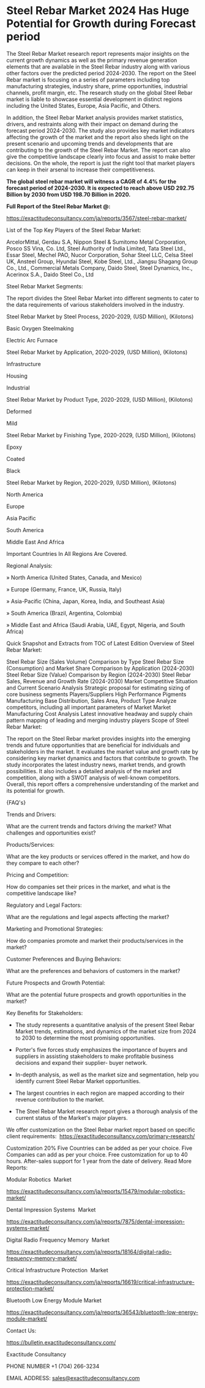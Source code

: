 # Steel Rebar Market 2024 Has Huge Potential for Growth during Forecast period

The Steel Rebar Market research report represents major insights on the current growth dynamics as well as the primary revenue generation elements that are available in the Steel Rebar industry along with various other factors over the predicted period 2024-2030. The report on the Steel Rebar market is focusing on a series of parameters including top manufacturing strategies, industry share, prime opportunities, industrial channels, profit margin, etc. The research study on the global Steel Rebar market is liable to showcase essential development in distinct regions including the United States, Europe, Asia Pacific, and Others.

In addition, the Steel Rebar Market analysis provides market statistics, drivers, and restraints along with their impact on demand during the forecast period 2024-2030. The study also provides key market indicators affecting the growth of the market and the report also sheds light on the present scenario and upcoming trends and developments that are contributing to the growth of the Steel Rebar Market. The report can also give the competitive landscape clearly into focus and assist to make better decisions. On the whole, the report is just the right tool that market players can keep in their arsenal to increase their competitiveness.

**The global steel rebar market will witness a CAGR of 4.4% for the forecast period of 2024-2030. It is expected to reach above USD 292.75 Billion by 2030 from USD 198.70 Billion in 2020.**

**Full Report of the Steel Rebar Market @:**

https://exactitudeconsultancy.com/ja/reports/3567/steel-rebar-market/

List of the Top Key Players of the Steel Rebar Market:

ArcelorMittal, Gerdau S.A, Nippon Steel & Sumitomo Metal Corporation, Posco SS Vina, Co. Ltd, Steel Authority of India Limited, Tata Steel Ltd., Essar Steel, Mechel PAO, Nucor Corporation, Sohar Steel LLC, Celsa Steel UK, Ansteel Group, Hyundai Steel, Kobe Steel, Ltd., Jiangsu Shagang Group Co., Ltd., Commercial Metals Company, Daido Steel, Steel Dynamics, Inc., Acerinox S.A., Daido Steel Co., Ltd

Steel Rebar Market Segments:

The report divides the Steel Rebar Market into different segments to cater to the data requirements of various stakeholders involved in the industry.

Steel Rebar Market by Steel Process, 2020-2029, (USD Million), (Kilotons)

Basic Oxygen Steelmaking

Electric Arc Furnace

Steel Rebar Market by Application, 2020-2029, (USD Million), (Kilotons)

Infrastructure

Housing

Industrial

Steel Rebar Market by Product Type, 2020-2029, (USD Million), (Kilotons)

Deformed

Mild

Steel Rebar Market by Finishing Type, 2020-2029, (USD Million), (Kilotons)

Epoxy

Coated

Black

Steel Rebar Market by Region, 2020-2029, (USD Million), (Kilotons)

North America

Europe

Asia Pacific

South America

Middle East And Africa

Important Countries In All Regions Are Covered.

Regional Analysis:

» North America (United States, Canada, and Mexico)

» Europe (Germany, France, UK, Russia, Italy)

» Asia-Pacific (China, Japan, Korea, India, and Southeast Asia)

» South America (Brazil, Argentina, Colombia)

» Middle East and Africa (Saudi Arabia, UAE, Egypt, Nigeria, and South Africa)

Quick Snapshot and Extracts from TOC of Latest Edition Overview of Steel Rebar Market:

Steel Rebar Size (Sales Volume) Comparison by Type
Steel Rebar Size (Consumption) and Market Share Comparison by Application (2024-2030)
Steel Rebar Size (Value) Comparison by Region (2024-2030)
Steel Rebar Sales, Revenue and Growth Rate (2024-2030)
Market Competitive Situation and Current Scenario Analysis
Strategic proposal for estimating sizing of core business segments
Players/Suppliers High Performance Pigments Manufacturing Base Distribution, Sales Area, Product Type
Analyze competitors, including all important parameters of Market
Market Manufacturing Cost Analysis
Latest innovative headway and supply chain pattern mapping of leading and merging industry players
Scope of Steel Rebar Market:

The report on the Steel Rebar market provides insights into the emerging trends and future opportunities that are beneficial for individuals and stakeholders in the market.
It evaluates the market value and growth rate by considering key market dynamics and factors that contribute to growth.
The study incorporates the latest industry news, market trends, and growth possibilities.
It also includes a detailed analysis of the market and competition, along with a SWOT analysis of well-known competitors.
Overall, this report offers a comprehensive understanding of the market and its potential for growth.

{FAQ's}

Trends and Drivers:

What are the current trends and factors driving the market? What challenges and opportunities exist?

Products/Services:

What are the key products or services offered in the market, and how do they compare to each other?

Pricing and Competition:

How do companies set their prices in the market, and what is the competitive landscape like?

Regulatory and Legal Factors:

What are the regulations and legal aspects affecting the market?

Marketing and Promotional Strategies:

How do companies promote and market their products/services in the market?

Customer Preferences and Buying Behaviors:

What are the preferences and behaviors of customers in the market?

Future Prospects and Growth Potential:

What are the potential future prospects and growth opportunities in the market?

Key Benefits for Stakeholders:

- The study represents a quantitative analysis of the present Steel Rebar Market trends, estimations, and dynamics of the market size from 2024 to 2030 to determine the most promising opportunities.

- Porter's five forces study emphasizes the importance of buyers and suppliers in assisting stakeholders to make profitable business decisions and expand their supplier- buyer network.

- In-depth analysis, as well as the market size and segmentation, help you identify current Steel Rebar Market opportunities.

- The largest countries in each region are mapped according to their revenue contribution to the market.

- The Steel Rebar Market research report gives a thorough analysis of the current status of the Market's major players.

We offer customization on the Steel Rebar market report based on specific client requirements:  https://exactitudeconsultancy.com/primary-research/

Customization 20%
Five Countries can be added as per your choice.
Five Companies can add as per your choice.
Free customization for up to 40 hours.
After-sales support for 1 year from the date of delivery.
Read More Reports:

Modular Robotics  Market

https://exactitudeconsultancy.com/ja/reports/15479/modular-robotics-market/

Dental Impression Systems  Market

https://exactitudeconsultancy.com/ja/reports/7875/dental-impression-systems-market/

Digital Radio Frequency Memory  Market

https://exactitudeconsultancy.com/ja/reports/18164/digital-radio-frequency-memory-market/

Critical Infrastructure Protection  Market

https://exactitudeconsultancy.com/ja/reports/16619/critical-infrastructure-protection-market/

Bluetooth Low Energy Module Market

https://exactitudeconsultancy.com/ja/reports/36543/bluetooth-low-energy-module-market/

Contact Us:

https://bulletin.exactitudeconsultancy.com/

Exactitude Consultancy

PHONE NUMBER +1 (704) 266-3234

EMAIL ADDRESS: sales@exactitudeconsultancy.com
